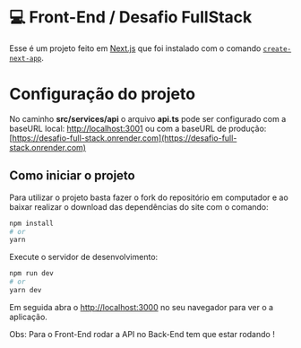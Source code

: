 # 💻 Front-End / Desafio FullStack

Esse é um projeto feito em [Next.js](https://nextjs.org/) que foi instalado com o comando [`create-next-app`](https://github.com/vercel/next.js/tree/canary/packages/create-next-app).

# Configuração do projeto

No caminho **src/services/api** o arquivo **api.ts** pode ser configurado com a baseURL local: [http://localhost:3001](http://localhost:3001) ou com a baseURL de produção:[https://desafio-full-stack.onrender.com](https://desafio-full-stack.onrender.com)

## Como iniciar o projeto

Para utilizar o projeto basta fazer o fork do repositório em computador e ao baixar realizar o download das dependências do site com o comando:

```bash
npm install
# or
yarn
```

Execute o servidor de desenvolvimento:

```bash
npm run dev
# or
yarn dev
```

Em seguida abra o [http://localhost:3000](http://localhost:3000) no seu navegador para ver o a aplicação.

Obs: Para o Front-End rodar a API no Back-End tem que estar rodando !
